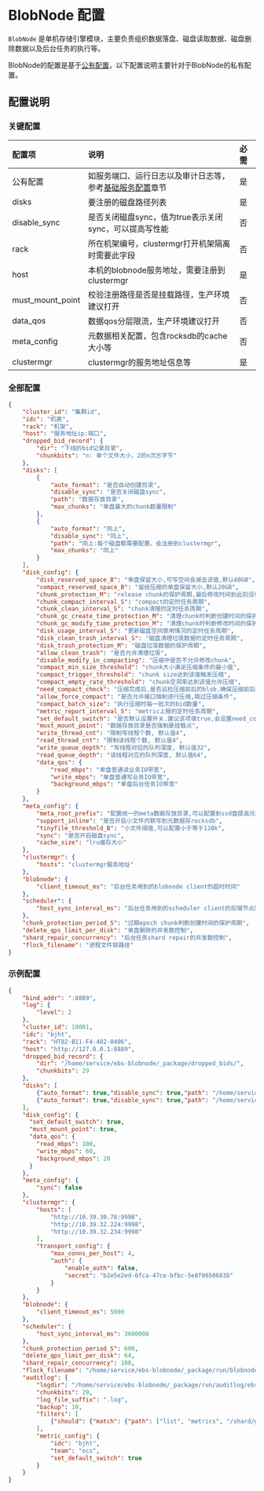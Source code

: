 # BlobNode 配置

`BlobNode` 是单机存储引擎模块，主要负责组织数据落盘、磁盘读取数据、磁盘删除数据以及后台任务的执行等。

BlobNode的配置是基于[公有配置](./base.md)，以下配置说明主要针对于BlobNode的私有配置。

## 配置说明

### 关键配置

| 配置项              | 说明                                        | 必需  |
|:-----------------|:------------------------------------------|:----|
| 公有配置             | 如服务端口、运行日志以及审计日志等，参考[基础服务配置](./base.md)章节 | 是   |
| disks            | 要注册的磁盘路径列表                                | 是   |
| disable_sync     | 是否关闭磁盘sync，值为true表示关闭sync，可以提高写性能         | 否   |
| rack             | 所在机架编号，clustermgr打开机架隔离时需要此字段             | 否   |
| host             | 本机的blobnode服务地址，需要注册到clustermgr           | 是   |
| must_mount_point | 校验注册路径是否是挂载路径，生产环境建议打开                    | 否   |
| data_qos         | 数据qos分层限流，生产环境建议打开                        | 否   |
| meta_config      | 元数据相关配置，包含rocksdb的cache大小等                | 否   |
| clustermgr       | clustermgr的服务地址信息等                        | 是   |

### 全部配置
```json
{
	"cluster_id": "集群id",
	"idc": "机房",
	"rack": "机架",
	"host": "服务地址ip:端口",
	"dropped_bid_record": {
		"dir": "下线的bid记录目录",
		"chunkbits": "n: 单个文件大小，2的n次方字节"
	},
	"disks": [
		{
			"auto_format": "是否自动创建目录",
			"disable_sync": "是否关闭磁盘sync",
			"path": "数据存放目录",
			"max_chunks": "单盘最大的chunk数量限制"
		},
		{
			"auto_format": "同上",
			"disable_sync": "同上",
			"path": "同上:每个磁盘都需要配置，会注册到clustermgr",
			"max_chunks": "同上"
		}
	],
	"disk_config": {
		"disk_reserved_space_B": "单盘保留大小,可写空间会减去该值,默认60GB",
		"compact_reserved_space_B": "留给压缩的单盘保留大小,默认20GB",
		"chunk_protection_M": "release chunk的保护周期,最后修改时间到此刻没有超过保护周期则不允许release",
		"chunk_compact_interval_S": "compact的定时任务周期",
		"chunk_clean_interval_S": "chunk清理的定时任务周期",
		"chunk_gc_create_time_protection_M": "清理chunk时判断创建时间的保护周期",
		"chunk_gc_modify_time_protection_M": "清理chunk时判断修改时间的保护周期",
		"disk_usage_interval_S": "更新磁盘空间使用情况的定时任务周期",
		"disk_clean_trash_interval_S": "磁盘清理垃圾数据的定时任务周期",
		"disk_trash_protection_M": "磁盘垃圾数据的保护周期",
		"allow_clean_trash": "是否允许清理垃圾",
		"disable_modify_in_compacting": "压缩中是否不允许修改chunk",
		"compact_min_size_threshold": "chunk大小满足压缩条件的最小值",
		"compact_trigger_threshold": "chunk size达到该值触发压缩",
		"compact_empty_rate_threshold": "chunk空洞率达到该值允许压缩",
		"need_compact_check": "压缩完成后,是否巡检压缩前后的blob,确保压缩前后数据一致",
		"allow_force_compact": "是否允许接口强制进行压缩,跳过压缩条件",
		"compact_batch_size": "执行压缩时每一批次的bid数量",
		"metric_report_interval_S": "metric上报的定时任务周期",
		"set_default_switch": "是否默认设置开关.建议该项填true,会设置need_compact_check,allow_force_compact,allow_clean_trash",
		"must_mount_point": "数据存放目录是否强制是挂载点",
		"write_thread_cnt": "限制写线程个数, 默认值4",
		"read_thread_cnt": "限制读线程个数, 默认值4",
		"write_queue_depth": "写线程对应的队列深度, 默认值32",
		"read_queue_depth": "读线程对应的队列深度, 默认值64",
		"data_qos": {
			"read_mbps": "单盘普通读业务IO带宽",
			"write_mbps": "单盘普通写业务IO带宽",
			"background_mbps": "单盘后台任务IO带宽"
		}
	},
	"meta_config": {
		"meta_root_prefix": "配置统一的meta数据存放目录,可以配置到ssd盘提高元数据读写速度,默认不配置",
		"support_inline": "是否开启小文件内联写到元数据存rocksdb",
		"tinyfile_threshold_B": "小文件阈值,可以配置小于等于128k",
		"sync": "是否开启磁盘sync",
		"cache_size": "lru缓存大小"
	},
	"clustermgr": {
		"hosts": "clustermgr服务地址"
	},
	"blobnode": {
		"client_timeout_ms": "后台任务用到的blobnode client的超时时间"
	},
	"scheduler": {
		"host_sync_interval_ms": "后台任务用到的scheduler client的后端节点同步时间"
	},
	"chunk_protection_period_S": "过期epoch chunk判断创建时间的保护周期",
	"delete_qps_limit_per_disk": "单盘删除的并发数控制",
	"shard_repair_concurrency": "后台任务shard repair的并发数控制",
	"flock_filename": "进程文件锁路径"
}
```

### 示例配置
```json
{
    "bind_addr": ":8889",
    "log": {
        "level": 2
    },
    "cluster_id": 10001,
    "idc": "bjht",
    "rack": "HT02-B11-F4-402-0406",
    "host": "http://127.0.0.1:8889",
    "dropped_bid_record": {
        "dir": "/home/service/ebs-blobnode/_package/dropped_bids/",
        "chunkbits": 29
    },
    "disks": [
        {"auto_format": true,"disable_sync": true,"path": "/home/service/var/data1"},
        {"auto_format": true,"disable_sync": true,"path": "/home/service/var/data2"}
    ],
    "disk_config": {
      "set_default_switch": true,
      "must_mount_point": true,
      "data_qos": {
        "read_mbps": 100,
        "write_mbps": 60,
        "background_mbps": 20
      }
    },
    "meta_config": {
        "sync": false
    },
    "clustermgr": {
        "hosts": [
            "http://10.39.30.78:9998",
            "http://10.39.32.224:9998",
            "http://10.39.32.234:9998"
        ],
        "transport_config": {
            "max_conns_per_host": 4,
            "auth": {
                "enable_auth": false,
                "secret": "b2e5e2ed-6fca-47ce-bfbc-5e8f0650603b"
            }
        }
    },
    "blobnode": {
        "client_timeout_ms": 5000
    },
    "scheduler": {
        "host_sync_interval_ms": 3600000
    },
    "chunk_protection_period_S": 600,
    "delete_qps_limit_per_disk": 64,
    "shard_repair_concurrency": 100,
    "flock_filename": "/home/service/ebs-blobnode/_package/run/blobnode.0.flock",
    "auditlog": {
        "logdir": "/home/service/ebs-blobnode/_package/run/auditlog/ebs-blobnode",
        "chunkbits": 29,
        "log_file_suffix": ".log",
        "backup": 10,
        "filters": [
            {"should": {"match": {"path": ["list", "metrics", "/shard/get/"]}}}
        ],
        "metric_config": {
            "idc": "bjht",
            "team": "ocs",
            "set_default_switch": true
        }
    }
}
```
